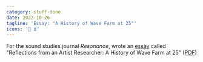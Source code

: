 ```yaml
---
category: stuff-done
date: 2022-10-26
tagline: 'Essay: "A History of Wave Farm at 25"'
icons: '📡️ ⏳️' 
---
```


For the sound studies journal _Resonance_, wrote an [essay](https://online.ucpress.edu/res/article-abstract/3/3/268/194083/Reflections-from-an-Artist-ResearcherA-History-of) called "Reflections from an Artist Researcher: A History of Wave Farm at 25" ([PDF](/assets/Stuhl-WaveFarm25.pdf))
